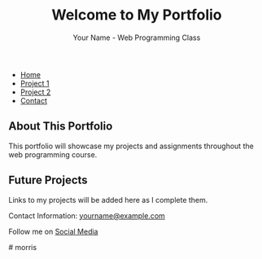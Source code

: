<!DOCTYPE html>
<html lang="en">
<head>
    <meta charset="UTF-8">
    <meta name="viewport" content="width=device-width, initial-scale=1.0">
    <title>My Web Programming Portfolio</title>
    <link rel="stylesheet" href="styles.css">
</head>
<body>
    <header>
        <h1>Welcome to My Portfolio</h1>
        <p>Your Name - Web Programming Class</p>
    </header>
    <nav>
        <ul>
            <li><a href="#">Home</a></li>
            <li><a href="#">Project 1</a></li>
            <li><a href="#">Project 2</a></li>
            <li><a href="#">Contact</a></li>
        </ul>
    </nav>
    <main>
        <section>
            <h2>About This Portfolio</h2>
            <p>This portfolio will showcase my projects and assignments throughout the web programming course.</p>
        </section>
        <section>
            <h2>Future Projects</h2>
            <p>Links to my projects will be added here as I complete them.</p>
        </section>
    </main>
    <footer>
        <p>Contact Information: <a href="mailto:yourname@example.com">yourname@example.com</a></p>
        <p>Follow me on <a href="#">Social Media</a></p>
    </footer>
</body>
</html>
# morris
